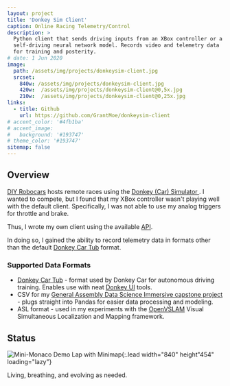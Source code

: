 ```yaml
---
layout: project
title: 'Donkey Sim Client'
caption: Online Racing Telemetry/Control
description: >
  Python client that sends driving inputs from an XBox controller or a 
  self-driving neural network model. Records video and telemetry data 
  for training and posterity.
# date: 1 Jun 2020
image: 
  path: /assets/img/projects/donkeysim-client.jpg
  srcset: 
    840w: /assets/img/projects/donkeysim-client.jpg
    420w:  /assets/img/projects/donkeysim-client@0,5x.jpg
    210w:  /assets/img/projects/donkeysim-client@0,25x.jpg
links:
  - title: Github
    url: https://github.com/GrantMoe/donkeysim-client
# accent_color: '#4fb1ba'
# accent_image:
#   background: '#193747'
# theme_color: '#193747'
sitemap: false
---
```

<!--spacer to prevent body header replacing title-->
## Overview
[DIY Robocars](https://www.meetup.com/DIYRobocars/) hosts remote races using the [Donkey (Car) Simulator ](https://www.donkeycar.com/updates/simulator). I wanted to compete, but I found that my XBox controller wasn't playing well with the default client. Specifically, I was not able to use my analog triggers for throttle and brake.

Thus, I wrote my own client using the available [API](https://docs.donkeycar.com/guide/simulator/#api).

In doing so, I gained the ability to record telemetry data in formats other than the default [Donkey Car Tub](https://docs.donkeycar.com/parts/stores/#tub) format.

### Supported Data Formats
* [Donkey Car Tub](https://docs.donkeycar.com/parts/stores/#tub) - format used by Donkey Car for autonomous driving training. Enables use with neat [Donkey UI](https://docs.donkeycar.com/utility/ui/) tools.
* CSV for my [General Assembly Data Science Immersive capstone project](https://github.com/GrantMoe/DSI-Capstone-Project) - plugs straight into Pandas for easier data processing and modeling.
* ASL format - used in my experiments with the [OpenVSLAM](https://github.com/OpenVSLAM-Community/openvslam) Visual Simultaneous Localization and Mapping framework.

## Status
![Mini-Monaco Demo Lap with Minimap](/assets/img/projects/donkeysim-monaco-lap.gif){:.lead width="840" height"454" loading="lazy"}  
  
Living, breathing, and evolving as needed.